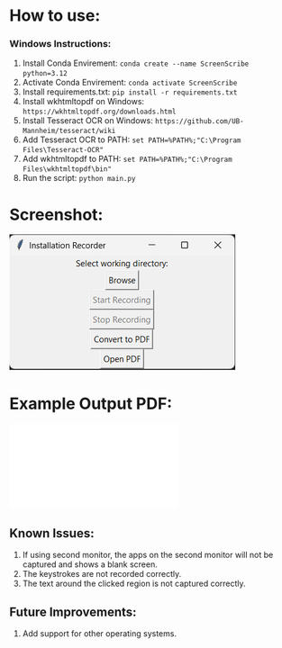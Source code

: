 # How to use:

### Windows Instructions:

1. Install Conda Envirement: `conda create --name ScreenScribe python=3.12`
2. Activate Conda Envirement: `conda activate ScreenScribe`
3. Install requirements.txt: `pip install -r requirements.txt`
4. Install wkhtmltopdf on Windows: `https://wkhtmltopdf.org/downloads.html`
5. Install Tesseract OCR on Windows: `https://github.com/UB-Mannheim/tesseract/wiki`
6. Add Tesseract OCR to PATH: `set PATH=%PATH%;"C:\Program Files\Tesseract-OCR"`    
7. Add wkhtmltopdf to PATH: `set PATH=%PATH%;"C:\Program Files\wkhtmltopdf\bin"`
8. Run the script: `python main.py`

# Screenshot:
![Screenshot](screenshot.png)

# Example Output PDF:
![Instructions to Download from Microsoft Store](installation_steps.pdf)

## Known Issues:
1. If using second monitor, the apps on the second monitor will not be captured and shows a blank screen.
2. The keystrokes are not recorded correctly. 
3. The text around the clicked region is not captured correctly. 

## Future Improvements:
1. Add support for other operating systems. 
